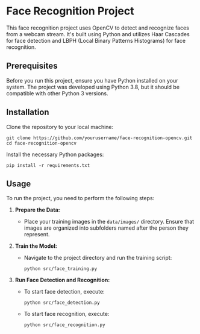 # Face Recognition Project

This face recognition project uses OpenCV to detect and recognize faces from a webcam stream. It's built using Python and utilizes Haar Cascades for face detection and LBPH (Local Binary Patterns Histograms) for face recognition.

## Prerequisites

Before you run this project, ensure you have Python installed on your system. The project was developed using Python 3.8, but it should be compatible with other Python 3 versions.

## Installation

Clone the repository to your local machine:

```
git clone https://github.com/yourusername/face-recognition-opencv.git
cd face-recognition-opencv
```

Install the necessary Python packages:
```
pip install -r requirements.txt
```

## Usage

To run the project, you need to perform the following steps:

1. **Prepare the Data:**
   - Place your training images in the `data/images/` directory. Ensure that images are organized into subfolders named after the person they represent.

2. **Train the Model:**
   - Navigate to the project directory and run the training script:
     ```
     python src/face_training.py
     ```

3. **Run Face Detection and Recognition:**
   - To start face detection, execute:
     ```
     python src/face_detection.py
     ```
   - To start face recognition, execute:
     ```
     python src/face_recognition.py
     ```
